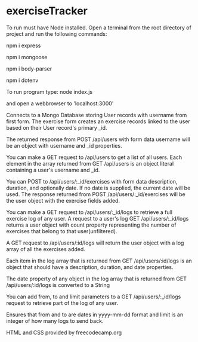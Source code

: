 # exerciseTracker


To run must have Node installed. 
Open a terminal from the root directory of project and run the following commands:

npm i express

npm i mongoose

npm i body-parser

npm i dotenv

To run program type:
node index.js

and open a webbrowser to 'localhost:3000'


Connects to a Mongo Database storing User records with username from first form. The exercise form creates an exercise records linked to the user based on their User record's primary _id. 


The returned response from POST /api/users with form data username will be an object with username and _id properties.

You can make a GET request to /api/users to get a list of all users.
Each element in the array returned from GET /api/users is an object literal containing a user's username and _id.

You can POST to /api/users/:_id/exercises with form data description, duration, and optionally date. If no date is supplied, the current date will be used.
The response returned from POST /api/users/:_id/exercises will be the user object with the exercise fields added.

You can make a GET request to /api/users/:_id/logs to retrieve a full exercise log of any user.
A request to a user's log GET /api/users/:_id/logs returns a user object with count property representing the number of exercises that belong to that user(unfiltered).

A GET request to /api/users/:id/logs will return the user object with a log array of all the exercises added.

Each item in the log array that is returned from GET /api/users/:id/logs is an object that should have a description, duration, and date properties.

The date property of any object in the log array that is returned from GET /api/users/:id/logs is converted to a String

You can add from, to and limit parameters to a GET /api/users/:_id/logs request to retrieve part of the log of any user. 

Ensures that from and to are dates in yyyy-mm-dd format and limit is an integer of how many logs to send back.

HTML and CSS provided by freecodecamp.org
